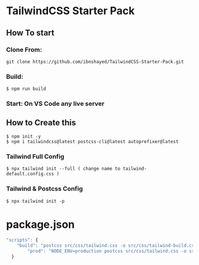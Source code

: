 # TailwindCSS Starter Pack

## **How To start**

### **Clone From:**
```
git clone https://github.com/ibnshayed/TailwindCSS-Starter-Pack.git 
```
### **Build:**
```
$ npm run build
```
### **Start: On VS Code any live server**

## **How to Create this**
```
$ npm init -y
$ npm i tailwindcss@latest postcss-cli@latest autoprefixer@latest
```

### Tailwind Full Config
```
$ npx tailwind init --full ( change name to tailwind-default.config.css )
```

### Tailwind & Postcss Config
```
$ npx tailwind init -p
```

# package.json
```javascript
"scripts": {
    "build": "postcss src/css/tailwind.css -o src/css/tailwind-build.css -w",
		"prod": "NODE_ENV=production postcss src/css/tailwind.css -o src/css/tailwind-build.css"
  }
```


